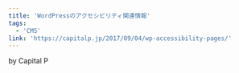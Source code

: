 ```yaml
---
title: 'WordPressのアクセシビリティ関連情報'
tags:
  - 'CMS'
link: 'https://capitalp.jp/2017/09/04/wp-accessibility-pages/'
---
```


by Capital P
